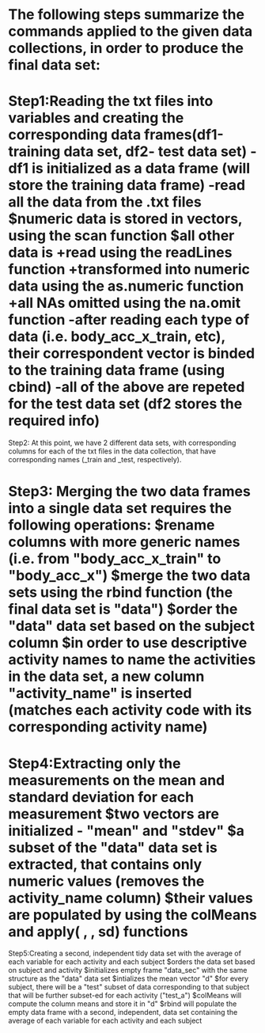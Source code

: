 The following steps summarize the commands applied to the given data collections, in order to produce the final data set:
======================================================================================================
Step1:Reading the txt files into variables and creating the corresponding data frames(df1-training data set, df2- test data set)
-df1 is initialized as a data frame (will store the training data frame)
-read all the data from the .txt files
	$numeric data is stored in vectors, using the scan function
	$all other data is +read using the readLines function
			   +transformed into numeric data using the as.numeric function
			   +all NAs omitted using the na.omit function
-after reading each type of data (i.e. body_acc_x_train, etc), their correspondent vector is binded to the training data frame (using cbind)
-all of the above are repeted for the test data set (df2 stores the required info)
======================================================================================================			   
Step2: At this point, we have 2 different data sets, with corresponding columns for each of the txt files in the data collection, that have corresponding names (_train and _test, respectively).

Step3: Merging the two data frames into a single data set requires the following operations:
	$rename columns with more generic names (i.e. from "body_acc_x_train" to "body_acc_x")
	$merge the two data sets using the rbind function (the final data set is "data")
	$order the "data" data set based on the subject column
	$in order to use descriptive activity names to name the activities in the data set, a new column "activity_name" is inserted (matches each activity code with its corresponding activity name)
========================================================================================================

Step4:Extracting only the measurements on the mean and standard deviation for each measurement
	$two vectors are initialized - "mean" and "stdev"
	$a subset of the "data" data set is extracted, that contains only numeric values (removes the activity_name column)
	$their values are populated by using the colMeans and apply( , , sd) functions
========================================================================================================

Step5:Creating a second, independent tidy data set with the average of each variable for each activity and each subject
	$orders the data set based on subject and activity
	$initializes empty frame "data_sec" with the same structure as the "data" data set
	$intializes the mean vector "d"
	$for every subject, there will be a "test" subset of data corresponding to that subject that will be further subset-ed for each activity ("test_a")
	$colMeans will compute the column means and store it in "d"
	$rbind will populate the empty data frame with a second, independent, data set containing the average of each variable for each activity and each subject


